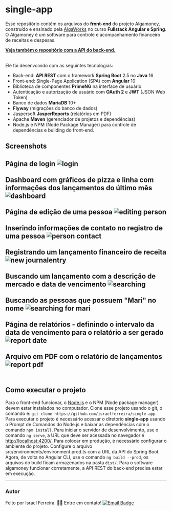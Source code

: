 # single-app
Esse repositório contém os arquivos do **front-end** do projeto Algamoney, construído e ensinado pela [AlgaWorks](https://www.algaworks.com/) no curso **Fullstack Angular e Spring**.<br>O Algamoney é um software para controle e acompanhamento financeiro de receitas e despesas.<br>

[**Veja também o repositório com a API do back-end.**](https://github.com/israelferreira/algamoney-api)

<br>Ele foi desenvolvido com as seguintes tecnologias:

 - Back-end: **API REST** com o framework **Spring Boot** 2.5 no **Java** 16
 - Front-end: Single-Page Application (SPA) com **Angular** 10
 - Biblioteca de componentes **PrimeNG** na interface de usuário
 - Autenticação e autorização de usuário com **OAuth 2** e **JWT** (JSON Web Token)
 - Banco de dados **MariaDB** 10+
 - **Flyway** (migrações do banco de dados)
 - Jaspersoft **JasperReports** (relatórios em PDF)
 - Apache **Maven** (gerenciador de projetos e dependências)
 - Node.js e NPM (Node Package Manager) para controle de dependências e building do front-end.
 
 ## Screenshots
**Página de login**
![login](https://user-images.githubusercontent.com/37079133/89472087-00467c00-d756-11ea-9120-b064a0d19c3e.PNG)<br><br>**Dashboard com gráficos de pizza e linha com informações dos lançamentos do último mês**
![dashboard](https://user-images.githubusercontent.com/37079133/89472083-ffade580-d755-11ea-9c06-b71dfe2e6914.png)<br><br>**Página de edição de uma pessoa**
![editing person](https://user-images.githubusercontent.com/37079133/89472091-02103f80-d756-11ea-82c9-c0c28306803d.PNG)<br><br>**Inserindo informações de contato no registro de uma pessoa**
![person contact](https://user-images.githubusercontent.com/37079133/89472088-00df1280-d756-11ea-9db9-c02444c8cadd.PNG)<br><br>**Registrando um lançamento financeiro de receita**
![new journalentry](https://user-images.githubusercontent.com/37079133/89472089-0177a900-d756-11ea-911c-d993dad207db.PNG)<br><br>**Buscando um lançamento com a descrição de mercado e data de vencimento**
![searching](https://user-images.githubusercontent.com/37079133/89472097-03da0300-d756-11ea-8730-01430da920cc.png)<br><br>**Buscando as pessoas que possuem "Mari" no nome**
![searching for mari](https://user-images.githubusercontent.com/37079133/89472099-04729980-d756-11ea-82a4-c950aea117b4.png)<br><br>**Página de relatórios - definindo o intervalo da data de vencimento para o relatório a ser gerado**
![report date](https://user-images.githubusercontent.com/37079133/89472093-02a8d600-d756-11ea-8a7d-9c9c6850b9b2.PNG)<br><br>**Arquivo em PDF com o relatório de lançamentos**
![report pdf](https://user-images.githubusercontent.com/37079133/89472094-03416c80-d756-11ea-85b0-02f37c35208b.PNG)<br><br>
---
## Como executar o projeto

Para o front-end funcionar, o [Node.js](https://nodejs.org) e o NPM (Node package manager) devem estar instalados no computador.
Clone esse projeto usando o git, o comando é: `git clone https://github.com/israelferreira/single-app`.
Para executar o projeto é necessário acessar o diretório **single-app** usando o Prompt de Comandos do Node.js e baixar as dependências com o comando `npm install`.
Para iniciar o servidor de desenvolvimento, use o comando `ng serve`, a URL que deve ser acessada no navegador é [http://localhost:4200/](http://localhost:4200/).
Para colocar em produção, é necessário configurar o ambiente do projeto. Configure o arquivo src/environments/environment.prod.ts com a URL da API do Spring Boot.
Agora, de volta no Angular CLI, use o comando `ng build --prod`,  os arquivos do build ficam armazenados na pasta `dist/`.
Para o software algamoney funcionar corretamente, a API REST do back-end precisa estar em execução.

---
### Autor

Feito por Israel Ferreira. 👋🏽 Entre em contato!
[![Email Badge](https://img.shields.io/badge/-israelferreira5@outlook.com-c14438?style=for-the-badge&color=blue&link=mailto:israelferreira5@outlook.com)](mailto:israelferreira5@outlook.com)
